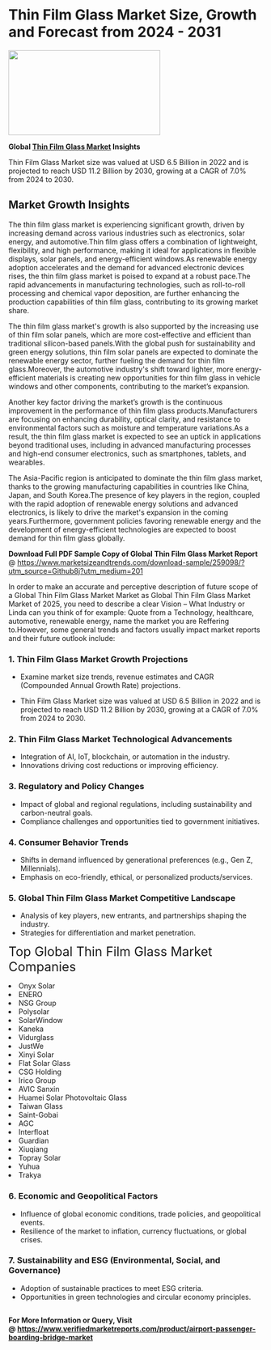 <H1>Thin Film Glass Market Size, Growth and Forecast from 2024 - 2031</H1><img class="aligncenter size-medium wp-image-584254" src="https://thirdeyenews.in/wp-content/uploads/2024/09/Global-Market-Research-300x168.jpeg" alt="" width="300" height="168" /><p><strong>Global&nbsp;<a href="https://www.marketsizeandtrends.com/download-sample/259098/?utm_source=Github8j?utm_medium=201">Thin Film Glass Market</a> Insights</strong></p><p>Thin Film Glass Market size was valued at USD 6.5 Billion in 2022 and is projected to reach USD 11.2 Billion by 2030, growing at a CAGR of 7.0% from 2024 to 2030.</p><p><h2>Market Growth Insights</h2> <p>The thin film glass market is experiencing significant growth, driven by increasing demand across various industries such as electronics, solar energy, and automotive.Thin film glass offers a combination of lightweight, flexibility, and high performance, making it ideal for applications in flexible displays, solar panels, and energy-efficient windows.As renewable energy adoption accelerates and the demand for advanced electronic devices rises, the thin film glass market is poised to expand at a robust pace.The rapid advancements in manufacturing technologies, such as roll-to-roll processing and chemical vapor deposition, are further enhancing the production capabilities of thin film glass, contributing to its growing market share.</p> <p>The thin film glass market's growth is also supported by the increasing use of thin film solar panels, which are more cost-effective and efficient than traditional silicon-based panels.With the global push for sustainability and green energy solutions, thin film solar panels are expected to dominate the renewable energy sector, further fueling the demand for thin film glass.Moreover, the automotive industry's shift toward lighter, more energy-efficient materials is creating new opportunities for thin film glass in vehicle windows and other components, contributing to the market’s expansion.</p> <p>Another key factor driving the market’s growth is the continuous improvement in the performance of thin film glass products.Manufacturers are focusing on enhancing durability, optical clarity, and resistance to environmental factors such as moisture and temperature variations.As a result, the thin film glass market is expected to see an uptick in applications beyond traditional uses, including in advanced manufacturing processes and high-end consumer electronics, such as smartphones, tablets, and wearables.</p> <p>The Asia-Pacific region is anticipated to dominate the thin film glass market, thanks to the growing manufacturing capabilities in countries like China, Japan, and South Korea.The presence of key players in the region, coupled with the rapid adoption of renewable energy solutions and advanced electronics, is likely to drive the market's expansion in the coming years.Furthermore, government policies favoring renewable energy and the development of energy-efficient technologies are expected to boost demand for thin film glass globally.</p> <p><span class=""><strong>Download Full PDF Sample Copy of Global Thin Film Glass Market Report</strong> @ <a href="https://www.marketsizeandtrends.com/download-sample/259098/?utm_source=Github8j?utm_medium=201" target="_blank">https://www.marketsizeandtrends.com/download-sample/259098/?utm_source=Github8j?utm_medium=201</a></span></p><p>In order to make an accurate and perceptive description of future scope of a Global&nbsp;Thin Film Glass Market Market as Global&nbsp;Thin Film Glass Market Market of 2025, you need to describe a clear Vision &ndash; What Industry or Linda can you think of for example: Quote from a Technology, healthcare, automotive, renewable energy, name the market you are Reffering to.However, some general trends and factors usually impact market reports and their future outlook include:</p><h3>1.&nbsp;<strong>Thin Film Glass Market Growth Projections</strong></h3><ul><li>Examine market size trends, revenue estimates and CAGR (Compounded Annual Growth Rate) projections.</li><li><p>Thin Film Glass Market size was valued at USD 6.5 Billion in 2022 and is projected to reach USD 11.2 Billion by 2030, growing at a CAGR of 7.0% from 2024 to 2030.</p></li></ul><h3>2.&nbsp;<strong>Thin Film Glass Market Technological Advancements</strong></h3><ul><li>Integration of AI, IoT, blockchain, or automation in the industry.</li><li>Innovations driving cost reductions or improving efficiency.</li></ul><h3>3.&nbsp;<strong>Regulatory and Policy Changes</strong></h3><ul><li>Impact of global and regional regulations, including sustainability and carbon-neutral goals.</li><li>Compliance challenges and opportunities tied to government initiatives.</li></ul><h3>4.&nbsp;<strong>Consumer Behavior Trends</strong></h3><ul><li>Shifts in demand influenced by generational preferences (e.g., Gen Z, Millennials).</li><li>Emphasis on eco-friendly, ethical, or personalized products/services.</li></ul><h3>5.&nbsp;<strong>Global Thin Film Glass Market Competitive Landscape</strong></h3><ul><li>Analysis of key players, new entrants, and partnerships shaping the industry.</li><li>Strategies for differentiation and market penetration.</li></ul><p data-pm-slice="1 1 []"><span style="color: inherit; font-family: inherit; font-size: 25px;">Top Global Thin Film Glass Market Companies</span></p><div class="" data-test-id=""><p><li>Onyx Solar</li><li> ENERO</li><li> NSG Group</li><li> Polysolar</li><li> SolarWindow</li><li> Kaneka</li><li> Vidurglass</li><li> JustWe</li><li> Xinyi Solar</li><li> Flat Solar Glass</li><li> CSG Holding</li><li> Irico Group</li><li> AVIC Sanxin</li><li> Huamei Solar Photovoltaic Glass</li><li> Taiwan Glass</li><li> Saint-Gobai</li><li> AGC</li><li> Interfloat</li><li> Guardian</li><li> Xiuqiang</li><li> Topray Solar</li><li> Yuhua</li><li> Trakya</li></p></div><h3>6.&nbsp;<strong>Economic and Geopolitical Factors</strong></h3><ul><li>Influence of global economic conditions, trade policies, and geopolitical events.</li><li>Resilience of the market to inflation, currency fluctuations, or global crises.</li></ul><h3>7.&nbsp;<strong>Sustainability and ESG (Environmental, Social, and Governance)</strong></h3><ul><li>Adoption of sustainable practices to meet ESG criteria.</li><li>Opportunities in green technologies and circular economy principles.</li></ul><h2><strong style="font-size: 14px;">For More Information or Query, Visit @&nbsp;</strong><a style="background-color: #ffffff; font-size: 14px;" href="https://www.marketsizeandtrends.com/report/thin-film-glass-market/" target="_blank">https://www.verifiedmarketreports.com/product/airport-passenger-boarding-bridge-market</a></h2>